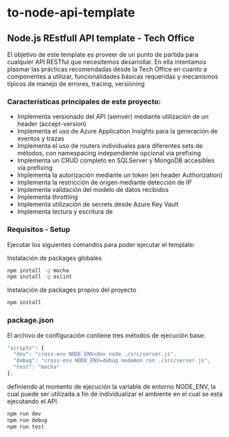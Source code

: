 # to-node-api-template
## Node.js REstfull API template - Tech Office

El objetivo de este template es proveer de un punto de partida para cualquier API RESTful que necesitemos desarrollar. En ella intentamos plasmar las prácticas recomendadas desde la Tech Office en cuanto a componentes a utilizar, funcionalidades básicas requeridas y mecanismos típicos de manejo de errores, tracing, versioning

### Características principales de este proyecto:
* Implementa versionado del API (semver) mediante utilización de un header (accept-version)
* Implementa el uso de Azure Application Insights para la generación de eventos y trazas
* Implementa el uso de routers individuales para diferentes sets de métodos, con namespacing independiente opcional via prefixing
* Implementa un CRUD completo en SQLServer y MongoDB accesibles vía prefixing
* Implementa la autorización mediante un token (en header Authorization)
* Implementa la restricción de origen mediante detección de IP
* Implementa validación del modelo de datos recibidos
* Implementa throttling
* Implementa utilización de secrets desde Azure Key Vault
* Implementa lectura y escritura de 

### Requisitos - Setup
Ejecutar los siguientes comandos para poder ejecutar el template:

Instalación de packages globales
```bash
npm install -g mocha
npm install -g eslint
```

Instalación de packages propios del proyecto
```bash
npm install
```
### package.json
El archivo de configuración contiene tres métodos de ejecución base:

```javascript
"scripts": {
  "dev": "cross-env NODE_ENV=dev node ./src/server.js",
  "debug": "cross-env NODE_ENV=debug nodemon run ./src/server.js",
  "test": "mocha"
},
```
definiendo al momento de ejecución la variable de entorno NODE_ENV, la cual puede ser utilizada a fin de individualizar el ambiente en el cual se está ejecutando el API.

```bash
npm run dev
npm run debug
npm run test
```

